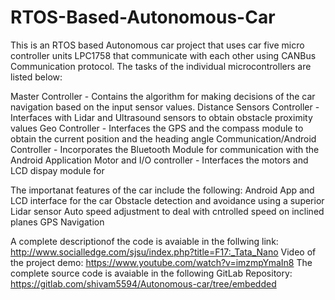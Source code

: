 # RTOS-Based-Autonomous-Car

This is an RTOS based Autonomous car project that uses car five micro controller units LPC1758 that communicate with each other using CANBus Communication protocol. 
The tasks of the individual microcontrollers are listed below:

Master Controller - Contains the algorithm for making decisions of the car navigation based on the input sensor values.
Distance Sensors Controller - Interfaces with Lidar and Ultrasound sensors to obtain obstacle proximity values
Geo Controller - Interfaces the GPS and the compass module to obtain the current position and the heading angle 
Communication/Android Controller - Incorporates the Bluetooth Module for communication with the Android Application
Motor and I/O controller - Interfaces the motors and LCD dispay module for 

The importanat features of the car include the following:
Android App and LCD interface for the car
Obstacle detection and avoidance using a superior Lidar sensor
Auto speed adjustment to deal with cntrolled speed on inclined planes
GPS Navigation

A complete descriptionof the code is avaiable in the follwing link:
http://www.socialledge.com/sjsu/index.php?title=F17:_Tata_Nano
Video of the project demo:
https://www.youtube.com/watch?v=imzmpYmaIn8
The complete source code is avaiable in the following GitLab Repository:
https://gitlab.com/shivam5594/Autonomous-car/tree/embedded
